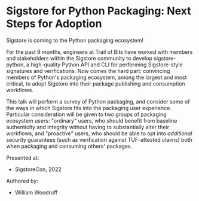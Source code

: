Sigstore for Python Packaging: Next Steps for Adoption
=============

Sigstore is coming to the Python packaging ecosystem!

For the past 9 months, engineers at Trail of Bits have worked with members and
stakeholders within the Sigstore community to develop sigstore-python, a
high-quality Python API and CLI for performing Sigstore-style signatures and
verifications. Now comes the hard part: convincing members of Python's packaging
ecosystem, among the largest and most critical, to adopt Sigstore into their
package publishing and consumption workflows.

This talk will perform a survey of
Python packaging, and consider some of the ways in which Sigstore fits into the
packaging user experience. Particular consideration will be given to two groups
of packaging ecosystem users: "ordinary" users, who should benefit from baseline
authenticity and integrity without having to substantially alter their workflows,
and "proactive" users, who should be able to opt into *additional* security
guarantees (such as verification against TUF-attested claims) both when
packaging and consuming others' packages.

Presented at:

* SigstoreCon, 2022

Authored by:

* William Woodruff
